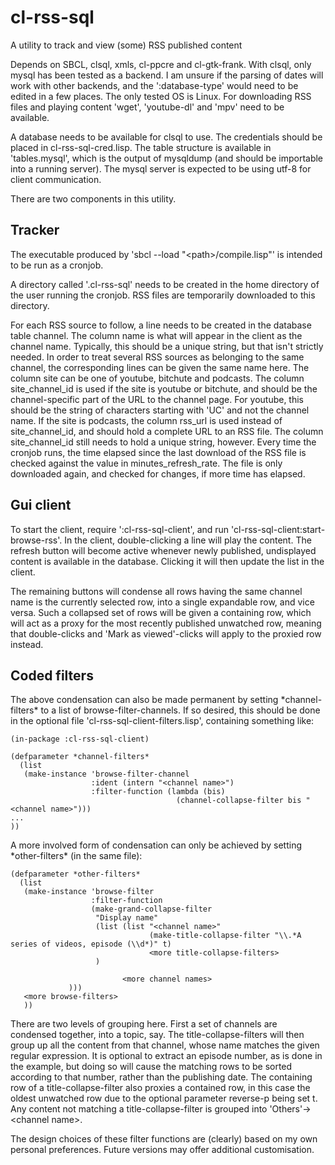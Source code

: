 # cl-rss-sql

A utility to track and view (some) RSS published content

Depends on SBCL, clsql, xmls, cl-ppcre and cl-gtk-frank. With clsql, only mysql has been tested as a backend. I am unsure if the parsing of dates will work with other backends, and the ':database-type' would need to be edited in a few places. The only tested OS is Linux. For downloading RSS files and playing content 'wget', 'youtube-dl' and 'mpv' need to be available.

A database needs to be available for clsql to use. The credentials should be placed in cl-rss-sql-cred.lisp. The table structure is available in 'tables.mysql', which is the output of mysqldump (and should be importable into a running server). The mysql server is expected to be using utf-8 for client communication.

There are two components in this utility.

## Tracker

The executable produced by 'sbcl --load "\<path\>/compile.lisp"' is intended to be run as a cronjob.

A directory called '.cl-rss-sql' needs to be created in the home directory of the user running the cronjob. RSS files are temporarily downloaded to this directory.

For each RSS source to follow, a line needs to be created in the database table channel. The column name is what will appear in the client as the channel name. Typically, this should be a unique string, but that isn't strictly needed. In order to treat several RSS sources as belonging to the same channel, the corresponding lines can be given the same name here. The column site can be one of youtube, bitchute and podcasts. The column site_channel_id is used if the site is youtube or bitchute, and should be the channel-specific part of the URL to the channel page. For youtube, this should be the string of characters starting with 'UC' and not the channel name. If the site is podcasts, the column rss_url is used instead of site_channel_id, and should hold a complete URL to an RSS file. The column site_channel_id still needs to hold a unique string, however. Every time the cronjob runs, the time elapsed since the last download of the RSS file is checked against the value in minutes_refresh_rate. The file is only downloaded again, and checked for changes, if more time has elapsed.

## Gui client

To start the client, require ':cl-rss-sql-client', and run 'cl-rss-sql-client:start-browse-rss'. In the client, double-clicking a line will play the content. The refresh button will become active whenever newly published, undisplayed content is available in the database. Clicking it will then update the list in the client.

The remaining buttons will condense all rows having the same channel name is the currently selected row, into a single expandable row, and vice versa. Such a collapsed set of rows will be given a containing row, which will act as a proxy for the most recently published unwatched row, meaning that double-clicks and 'Mark as viewed'-clicks will apply to the proxied row instead.

## Coded filters

The above condensation can also be made permanent by setting \*channel-filters\* to a list of browse-filter-channels. If so desired, this should be done in the optional file 'cl-rss-sql-client-filters.lisp', containing something like:

    (in-package :cl-rss-sql-client)

    (defparameter *channel-filters*
      (list
       (make-instance 'browse-filter-channel
                      :ident (intern "<channel name>")
                      :filter-function (lambda (bis)
                                         (channel-collapse-filter bis "<channel name>")))
	...
	))

A more involved form of condensation can only be achieved by setting \*other-filters\* (in the same file):

    (defparameter *other-filters*
      (list
       (make-instance 'browse-filter
                      :filter-function
                      (make-grand-collapse-filter
                       "Display name"
                       (list (list "<channel name>"
                                   (make-title-collapse-filter "\\.*A series of videos, episode (\\d*)" t)
                                   <more title-collapse-filters>
	    		       )
                         
                             <more channel names>
		    	 )))
       <more browse-filters>
       ))

There are two levels of grouping here. First a set of channels are condensed together, into a topic, say. The title-collapse-filters will then group up all the content from that channel, whose name matches the given regular expression. It is optional to extract an episode number, as is done in the example, but doing so will cause the matching rows to be sorted according to that number, rather than the publishing date. The containing row of a title-collapse-filter also proxies a contained row, in this case the oldest unwatched row due to the optional parameter reverse-p being set t. Any content not matching a title-collapse-filter is grouped into 'Others'-\>\<channel name\>.

The design choices of these filter functions are (clearly) based on my own personal preferences. Future versions may offer additional customisation.